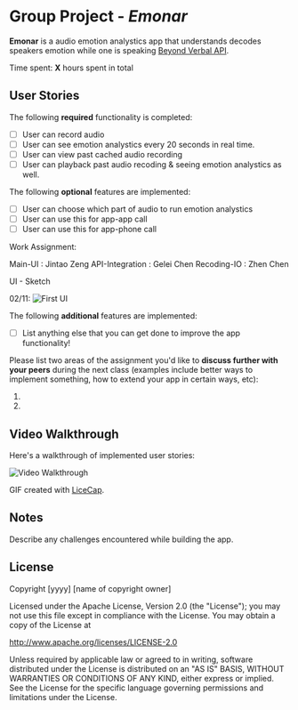 # Group Project  - *Emonar*

**Emonar** is a audio emotion analystics app that understands decodes speakers emotion while one is speaking [Beyond Verbal API](http://www.beyondverbal.com).

Time spent: **X** hours spent in total

## User Stories

The following **required** functionality is completed:

- [ ] User can record audio
- [ ] User can see emotion analystics every 20 seconds in real time.
- [ ] User can view past cached audio recording
- [ ] User can playback past audio recoding & seeing emotion analystics as well.

The following **optional** features are implemented:

- [ ] User can choose which part of audio to run emotion analystics
- [ ] User can use this for app-app call
- [ ] User can use this for app-phone call

Work Assignment:

Main-UI : Jintao Zeng
API-Integration : Gelei Chen
Recoding-IO : Zhen Chen


UI - Sketch

02/11:
<img src='02/11.jpg' title='First UI'/>

The following **additional** features are implemented:

- [ ] List anything else that you can get done to improve the app functionality!

Please list two areas of the assignment you'd like to **discuss further with your peers** during the next class (examples include better ways to implement something, how to extend your app in certain ways, etc):

1. 
2. 



## Video Walkthrough 

Here's a walkthrough of implemented user stories:

<img src='http://i.imgur.com/link/to/your/gif/file.gif' title='Video Walkthrough' width='' alt='Video Walkthrough' />

GIF created with [LiceCap](http://www.cockos.com/licecap/).

## Notes

Describe any challenges encountered while building the app.

## License

Copyright [yyyy] [name of copyright owner]

Licensed under the Apache License, Version 2.0 (the "License");
you may not use this file except in compliance with the License.
You may obtain a copy of the License at

http://www.apache.org/licenses/LICENSE-2.0

Unless required by applicable law or agreed to in writing, software
distributed under the License is distributed on an "AS IS" BASIS,
WITHOUT WARRANTIES OR CONDITIONS OF ANY KIND, either express or implied.
See the License for the specific language governing permissions and
limitations under the License.